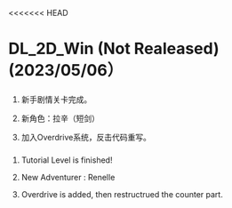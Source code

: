 <<<<<<< HEAD
# DL_2D_Win (Not Realeased) (2023/05/06）

#####

1. 新手剧情关卡完成。

2. 新角色：拉辛（短剑）

3. 加入Overdrive系统，反击代码重写。

#####

1. Tutorial Level is finished!

2. New Adventurer : Renelle

3. Overdrive is added, then restructrued the counter part.